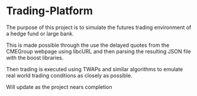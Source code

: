 # Trading-Platform

The purpose of this project is to simulate the futures trading environment of a hedge fund or large bank. 

This is made possible through the use the delayed quotes from the CMEGroup webpage using libcURL and then parsing the resulting JSON file with the boost libraries. 

Then trading is executed using TWAPs and similar algorithms to emulate real world trading conditions as closely as possible.


Will update as the project nears completion
